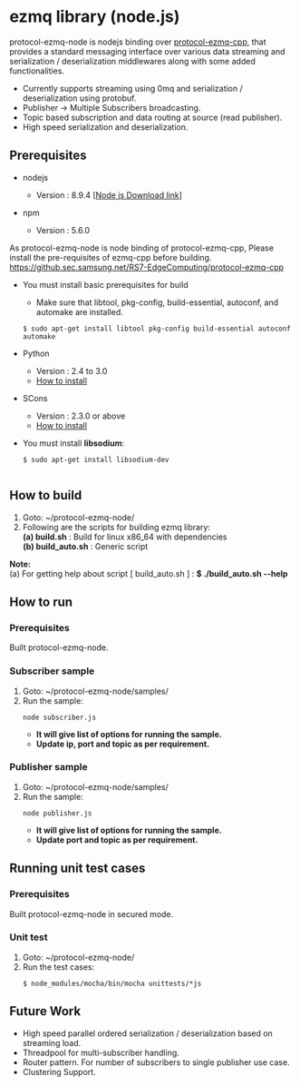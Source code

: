 # ezmq library (node.js)

protocol-ezmq-node is nodejs binding over [protocol-ezmq-cpp](https://github.sec.samsung.net/RS7-EdgeComputing/protocol-ezmq-cpp), that provides a standard messaging interface over various data streaming
and serialization / deserialization middlewares along with some added functionalities.</br>
  - Currently supports streaming using 0mq and serialization / deserialization using protobuf.
  - Publisher -> Multiple Subscribers broadcasting.
  - Topic based subscription and data routing at source (read publisher).
  - High speed serialization and deserialization.

## Prerequisites ##
- nodejs
  - Version : 8.9.4 [[Node js Download link](https://nodejs.org/en/download/)]

- npm
  - Version : 5.6.0

As protocol-ezmq-node is node binding of protocol-ezmq-cpp, Please install the pre-requisites of ezmq-cpp before building.
https://github.sec.samsung.net/RS7-EdgeComputing/protocol-ezmq-cpp

 - You must install basic prerequisites for build
   - Make sure that libtool, pkg-config, build-essential, autoconf, and automake are installed.
   ```
   $ sudo apt-get install libtool pkg-config build-essential autoconf automake
   ```

- Python
  - Version : 2.4 to 3.0
  - [How to install](https://wiki.python.org/moin/BeginnersGuide/Download)

- SCons
  - Version : 2.3.0 or above
  - [How to install](http://scons.org/doc/2.3.0/HTML/scons-user/c95.html)

 - You must install **libsodium**:
   ```
   $ sudo apt-get install libsodium-dev


## How to build ##
1. Goto: ~/protocol-ezmq-node/
2. Following are the scripts for building ezmq library:</br>
   **(a) build.sh**      : Build for linux x86_64 with dependencies</br>
   **(b) build_auto.sh** : Generic script</br>

**Note:** </br>
(a) For getting help about script [ build_auto.sh ] : **$ ./build_auto.sh --help** </br>

## How to run ##

### Prerequisites ###
 Built protocol-ezmq-node.
 
 ### Subscriber sample ###
1. Goto: ~/protocol-ezmq-node/samples/
2. Run the sample:
    ```
    node subscriber.js
    ```
    - **It will give list of options for running the sample.** </br>
    - **Update ip, port and topic as per requirement.** </br>

### Publisher sample ###
1. Goto: ~/protocol-ezmq-node/samples/
2. Run the sample:
   ```
   node publisher.js
   ```
   - **It will give list of options for running the sample.** </br>
   - **Update port and topic as per requirement.** </br>
   
## Running unit test cases ##

### Prerequisites ###
 Built protocol-ezmq-node in secured mode.
 
### Unit test ### 
1. Goto: ~/protocol-ezmq-node/
2. Run the test cases:
   ```
   $ node_modules/mocha/bin/mocha unittests/*js
   ```    

## Future Work ##
  - High speed parallel ordered serialization / deserialization based on streaming load.
  - Threadpool for multi-subscriber handling.
  - Router pattern. For number of subscribers to single publisher use case.
  - Clustering Support.
</br></br>
